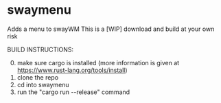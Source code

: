 # swaymenu
Adds a menu to swayWM
This is a [WIP] download and build at your own risk

BUILD INSTRUCTIONS:

0. make sure cargo is installed (more information is given at https://www.rust-lang.org/tools/install)
1. clone the repo
2. cd into swaymenu
3. run the "cargo run --release" command
